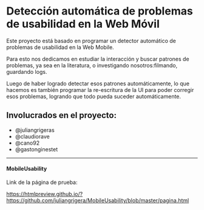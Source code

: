 ﻿# Detección automática de problemas de usabilidad en la Web Móvil
Este proyecto está basado en  programar un detector automático de problemas de usabilidad en la Web Mobile.

Para esto nos dedicamos en estudiar la interacción y buscar patrones de problemas, ya sea en la literatura, o investigando nosotros:filmando, guardando logs. 

Luego de haber logrado detectar esos patrones automáticamente, lo que hacemos es  también programar la re-escritura de la UI para poder corregir esos problemas, logrando  que todo pueda suceder automáticamente. 

## Involucrados en el proyecto:
* @juliangrigeras
* @claudiorave
* @cano92
* @gastonginestet


--------------------------------------------------------------------------------------------------
#### MobileUsability
Link de la página de prueba: 

https://htmlpreview.github.io/?https://github.com/juliangrigera/MobileUsability/blob/master/pagina.html
